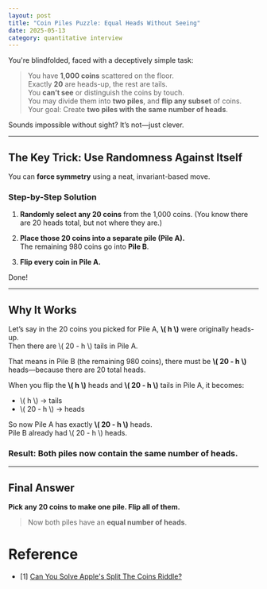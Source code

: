 ```yaml
---
layout: post
title: "Coin Piles Puzzle: Equal Heads Without Seeing"
date: 2025-05-13
category: quantitative interview
---
```


You're blindfolded, faced with a deceptively simple task:

> You have **1,000 coins** scattered on the floor.  
> Exactly **20** are heads-up, the rest are tails.  
> You **can’t see** or distinguish the coins by touch.  
> You may divide them into **two piles**, and **flip any subset** of coins.  
> Your goal: Create **two piles with the same number of heads**.

Sounds impossible without sight? It’s not—just clever.

---

## The Key Trick: Use Randomness Against Itself

You can **force symmetry** using a neat, invariant-based move.

### Step-by-Step Solution

1. **Randomly select any 20 coins** from the 1,000 coins. (You know there are 20 heads total, but not where they are.)

2. **Place those 20 coins into a separate pile (Pile A).**  
   The remaining 980 coins go into **Pile B**.

3. **Flip every coin in Pile A.**

Done!

---

## Why It Works

Let’s say in the 20 coins you picked for Pile A, **\\( h \\)** were originally heads-up.  
Then there are \\( 20 - h \\) tails in Pile A.

That means in Pile B (the remaining 980 coins), there must be **\\( 20 - h \\)** heads—because there are 20 total heads.

When you flip the **\\( h \\)** heads and **\\( 20 - h \\)** tails in Pile A, it becomes:

- \\( h \\) → tails  
- \\( 20 - h \\) → heads

So now Pile A has exactly **\\( 20 - h \\)** heads.  
Pile B already had \\( 20 - h \\) heads.

### Result: Both piles now contain **the same number of heads**.

---

## Final Answer

**Pick any 20 coins to make one pile. Flip all of them.**  
> Now both piles have an **equal number of heads**.

# Reference

* [1] [Can You Solve Apple's Split The Coins Riddle?](https://www.youtube.com/watch?v=WsjQXUXUmSc)
